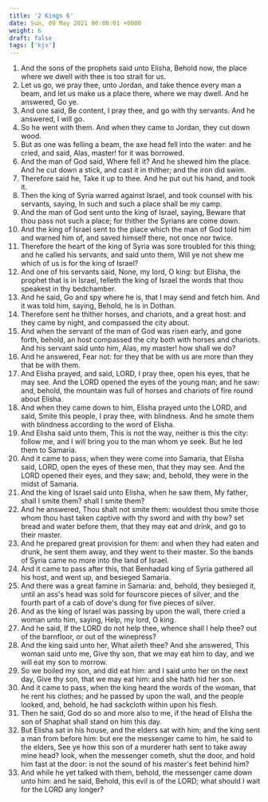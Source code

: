 ```yaml
---
title: '2 Kings 6'
date: Sun, 09 May 2021 00:00:01 +0000
weight: 6
draft: false
tags: ['kjv'] 
---
```


1. And the sons of the prophets said unto Elisha, Behold now, the place where we dwell with thee is too strait for us.
2. Let us go, we pray thee, unto Jordan, and take thence every man a beam, and let us make us a place there, where we may dwell. And he answered, Go ye.
3. And one said, Be content, I pray thee, and go with thy servants. And he answered, I will go.
4. So he went with them. And when they came to Jordan, they cut down wood.
5. But as one was felling a beam, the axe head fell into the water: and he cried, and said, Alas, master! for it was borrowed.
6. And the man of God said, Where fell it? And he shewed him the place. And he cut down a stick, and cast it in thither; and the iron did swim.
7. Therefore said he, Take it up to thee. And he put out his hand, and took it.
8. Then the king of Syria warred against Israel, and took counsel with his servants, saying, In such and such a place shall be my camp.
9. And the man of God sent unto the king of Israel, saying, Beware that thou pass not such a place; for thither the Syrians are come down.
10. And the king of Israel sent to the place which the man of God told him and warned him of, and saved himself there, not once nor twice.
11. Therefore the heart of the king of Syria was sore troubled for this thing; and he called his servants, and said unto them, Will ye not shew me which of us is for the king of Israel?
12. And one of his servants said, None, my lord, O king: but Elisha, the prophet that is in Israel, telleth the king of Israel the words that thou speakest in thy bedchamber.
13. And he said, Go and spy where he is, that I may send and fetch him. And it was told him, saying, Behold, he is in Dothan.
14. Therefore sent he thither horses, and chariots, and a great host: and they came by night, and compassed the city about.
15. And when the servant of the man of God was risen early, and gone forth, behold, an host compassed the city both with horses and chariots. And his servant said unto him, Alas, my master! how shall we do?
16. And he answered, Fear not: for they that be with us are more than they that be with them.
17. And Elisha prayed, and said, LORD, I pray thee, open his eyes, that he may see. And the LORD opened the eyes of the young man; and he saw: and, behold, the mountain was full of horses and chariots of fire round about Elisha.
18. And when they came down to him, Elisha prayed unto the LORD, and said, Smite this people, I pray thee, with blindness. And he smote them with blindness according to the word of Elisha.
19. And Elisha said unto them, This is not the way, neither is this the city: follow me, and I will bring you to the man whom ye seek. But he led them to Samaria.
20. And it came to pass, when they were come into Samaria, that Elisha said, LORD, open the eyes of these men, that they may see. And the LORD opened their eyes, and they saw; and, behold, they were in the midst of Samaria.
21. And the king of Israel said unto Elisha, when he saw them, My father, shall I smite them? shall I smite them?
22. And he answered, Thou shalt not smite them: wouldest thou smite those whom thou hast taken captive with thy sword and with thy bow? set bread and water before them, that they may eat and drink, and go to their master.
23. And he prepared great provision for them: and when they had eaten and drunk, he sent them away, and they went to their master. So the bands of Syria came no more into the land of Israel.
24. And it came to pass after this, that Benhadad king of Syria gathered all his host, and went up, and besieged Samaria.
25. And there was a great famine in Samaria: and, behold, they besieged it, until an ass's head was sold for fourscore pieces of silver, and the fourth part of a cab of dove's dung for five pieces of silver.
26. And as the king of Israel was passing by upon the wall, there cried a woman unto him, saying, Help, my lord, O king.
27. And he said, If the LORD do not help thee, whence shall I help thee? out of the barnfloor, or out of the winepress?
28. And the king said unto her, What aileth thee? And she answered, This woman said unto me, Give thy son, that we may eat him to day, and we will eat my son to morrow.
29. So we boiled my son, and did eat him: and I said unto her on the next day, Give thy son, that we may eat him: and she hath hid her son.
30. And it came to pass, when the king heard the words of the woman, that he rent his clothes; and he passed by upon the wall, and the people looked, and, behold, he had sackcloth within upon his flesh.
31. Then he said, God do so and more also to me, if the head of Elisha the son of Shaphat shall stand on him this day.
32. But Elisha sat in his house, and the elders sat with him; and the king sent a man from before him: but ere the messenger came to him, he said to the elders, See ye how this son of a murderer hath sent to take away mine head? look, when the messenger cometh, shut the door, and hold him fast at the door: is not the sound of his master's feet behind him?
33. And while he yet talked with them, behold, the messenger came down unto him: and he said, Behold, this evil is of the LORD; what should I wait for the LORD any longer?
